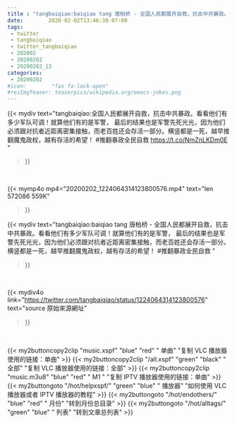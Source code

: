```yaml
---
title : "tangbaiqiao:baiqiao tang 唐柏桥 - 全国人民都展开自救，抗击中共暴政。看看他们有多少军队可调！就算他们有的是军警， 最后的结果也是军警先死光光，因为他们必须跟对抗者近距离密集接触，而老百姓还会存活一部分。横竖都是一死，越早推翻魔鬼政权，越有存活的希望！ #推翻暴政全民自救 "
date:        2020-02-02T13:46:38-07:00
tags:
 - twitter
 - tangbaiqiao
 - twitter_tangbaiqiao
 - 202002
 - 20200202
 - 20200202_13
categories:
 - 20200202
#icon:        "fas fa-lock-open"
#resImgTeaser: teaserpics/wikipedia.org/emacs-jokes.png
---
```


{{< mydiv text="tangbaiqiao:全国人民都展开自救，抗击中共暴政。看看他们有多少军队可调！就算他们有的是军警， 最后的结果也是军警先死光光，因为他们必须跟对抗者近距离密集接触，而老百姓还会存活一部分。横竖都是一死，越早推翻魔鬼政权，越有存活的希望！ #推翻暴政全民自救 https://t.co/NmZnLKDm0E "
>}}
<br>


{{< mymp4o mp4="20200202_1224064314123800576.mp4"
text="len 572086    559K"
>}}


{{< mydiv text="tangbaiqiao:baiqiao tang 唐柏桥 - 全国人民都展开自救，抗击中共暴政。看看他们有多少军队可调！就算他们有的是军警， 最后的结果也是军警先死光光，因为他们必须跟对抗者近距离密集接触，而老百姓还会存活一部分。横竖都是一死，越早推翻魔鬼政权，越有存活的希望！ #推翻暴政全民自救 "
>}}
<br>

{{< mydiv4o link="https://twitter.com/tangbaiqiao/status/1224064314123800576"
text="source 原始來源網址"
>}}


<br>



{{< my2buttoncopy2clip "music.xspf"        "blue"   "red"    " 单曲"  "复制 VLC 播放器使用的链接：单曲" >}} {{< my2buttoncopy2clip "/all.xspf"         "green"  "black"  " 全部"  "复制 VLC 播放器使用的链接：全部" >}} {{< my2buttoncopy2clip "music.m3u8"        "blue"   "red"    " M1 "    "复制 IPTV 播放器使用的链接：单曲" >}} {{< my2buttongoto      "/hot/helpxspf/"    "green"  "blue"   " 播放器" "如何使用 VLC 播放器或者 IPTV 播放器的教程" >}} {{< my2buttongoto      "/hot/endothers/"   "blue"   "red"    " 月份"   "转到月份总目录" >}} {{< my2buttongoto      "/hot/alltags/"     "green"  "blue"   " 列表"   "转到文章总列表" >}} 
